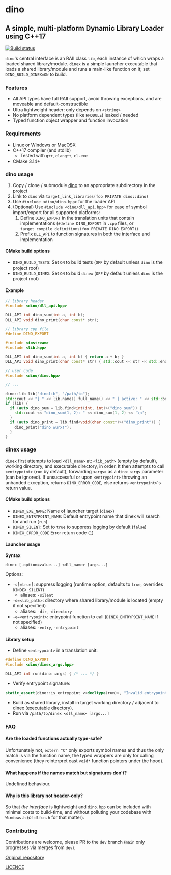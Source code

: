 # dino

## A simple, multi-platform Dynamic Library Loader using C++17

[![Build status](https://ci.appveyor.com/api/projects/status/hxfv294rbqqv6qxj?svg=true)](https://ci.appveyor.com/project/karnkaul/dino)

`dino`'s central interface is an RAII class `lib`, each instance of which wraps a loaded shared library/module. `dinex` is a simple launcher executable that loads a shared library/module and runs a main-like function on it; set `DINO_BUILD_DINEX=ON` to build.

### Features

- All API types have full RAII support, avoid throwing exceptions, and are moveable and default-constructible
- Ultra lightweight header: only depends on `<string>`
- No platform dependent types (like `HMODULE`) leaked / needed
- Typed function object wrapper and function invocation

### Requirements

- Linux or Windows or MacOSX
- C++17 compiler (and stdlib)
  - Tested with `g++`, `clang++`, `cl.exe`
- CMake 3.14+

### dino usage

1. Copy / clone / submodule [dino](https://github.com/karnkaul/dino) to an appropriate subdirectory in the project
1. Link to `dino` via `target_link_libraries(foo PRIVATE dino::dino)`
1. Use `#include <dino/dino.hpp>` for the loader API
1. (Optional) Use `#include <dino/dll_api.hpp>` for ease of symbol import/export for all supported platforms:
   1. Define `DINO_EXPORT` in the translation units that contain implementations (`#define DINO_EXPORT` in `.cpp` files, or `target_compile_definitions(foo PRIVATE DINO_EXPORT)`)
   1. Prefix `DLL_API` to function signatures in both the interface and implementation

#### CMake build options

- `DINO_BUILD_TESTS`: Set `ON` to build tests (`OFF` by default unless `dino` is the project root)
- `DINO_BUILD_DINEX`: Set `ON` to buld `dinex` (`OFF` by default unless `dino` is the project root)

#### Example

```cpp
// library header
#include <dino/dll_api.hpp>

DLL_API int dino_sum(int a, int b);
DLL_API void dino_print(char const* str);

// library cpp file
#define DINO_EXPORT

#include <iostream>
#include <lib.hpp>

DLL_API int dino_sum(int a, int b) { return a + b; }
DLL_API void dino_print(char const* str) { std::cout << str << std::endl; }

// user code
#include <dino/dino.hpp>

// ...

dino::lib lib("dinolib", "/path/to");
std::cout << "[ " << lib.name().full_name() << " ] active: " << std::boolalpha << lib.active() << '\n';
if (lib) {
  if (auto dino_sum = lib.find<int(int, int)>("dino_sum")) {
    std::cout << "dino_sum(1, 2): " << dino_sum(1, 2) << '\n';
  }
  if (auto dino_print = lib.find<void(char const*)>("dino_print")) {
    dino_print("dino wurx!");
  }
}
```

### dinex usage

`dinex` first attempts to load `<dll_name>` at: `<lib_path>` (empty by default), working directory, and executable directory, in order. It then attempts to call `<entrypoint>` (`run` by default), forwarding `<args>` as a `dino::args` parameter (can be ignored). If unsuccessful or upon `<entrypoint>` throwing an unhanded exception, returns `DINO_ERROR_CODE`, else returns `<entrypoint>`'s return value.

#### CMake build options

- `DINEX_EXE_NAME`: Name of launcher target (`dinex`)
- `DINEX_ENTRYPOINT_NAME`: Default entrypoint name that dinex will search for and run (`run`)
- `DINEX_SILENT`: Set to `true` to suppress logging by default (`false`)
- `DINEX_ERROR_CODE` Error return code (`1`)

#### Launcher usage

**Syntax**

```
dinex [-option=value...] <dll_name> [args...]
```

Options:

- `-s[=true]`: suppress logging (runtime option, defaults to `true`, overrides `DINDEX_SILENT`)
  - aliases: `-silent`
- `-d=<lib_path>`: directory where shared library/module is located (empty if not specified)
  - aliases: `-dir`, `-directory`
- `-e=<entrypoint>`: entrypoint function to call (`DINEX_ENTRYPOINT_NAME` if not specified)
  - aliases: `-entry`, `-entrypoint`

#### Library setup

- Define `<entrypoint>` in a translation unit:

```cpp
#define DINO_EXPORT
#include <dino/dinex_args.hpp>

DLL_API int run(dino::args) { /* ... */ }
```

- Verify entrypoint signature:

```cpp
static_assert(dino::is_entrypoint_v<decltype(run)>, "Invalid entrypoint signature");
```

- Build as shared library, install in target working directory / adjacent to dinex (executable directory).
- Run via `/path/to/dinex <dll_name> [args...]`

### FAQ

#### Are the loaded functions actually type-safe?

Unfortunately not, `extern "C"` only exports symbol names and thus the only match is via the function name, the typed wrappers are only for calling convenience (they reinterpret cast `void*` function pointers under the hood).

#### What happens if the names match but signatures don't?

Undefined behaviour.

#### Why is this library not header-only?

So that _the interface_ is lightweight and `dino.hpp` can be included with minimal costs to build-time, and without polluting your codebase with `Windows.h` (or `dlfcn.h` for that matter).

### Contributing

Contributions are welcome, please PR to the `dev` branch (`main` only progresses via merges from `dev`).

[Original repository](https://github.com/karnkaul/dino)

[LICENCE](LICENSE)
